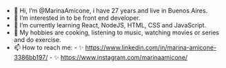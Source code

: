 - 👋 Hi, I’m @MarinaAmicone, i have 27 years and live in Buenos Aires.
- 👀 I’m interested in to be front end developer.
- 🌱 I’m currently learning React, NodeJS, HTML, CSS and JavaScript.
- 💞️ My hobbies are cooking, listening to music, watching movies or series and do exercise.
- 📫 How to reach me: 
      - ✨ https://www.linkedin.com/in/marina-amicone-3386bb197/
      - ✨ https://www.instagram.com/marinaamicone/

<!---
MarinaAmicone/MarinaAmicone is a ✨ special ✨ repository because its `README.md` (this file) appears on your GitHub profile.
You can click the Preview link to take a look at your changes.
--->
